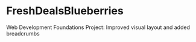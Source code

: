 # FreshDealsBlueberries
Web Development Foundations Project: Improved visual layout and added breadcrumbs
